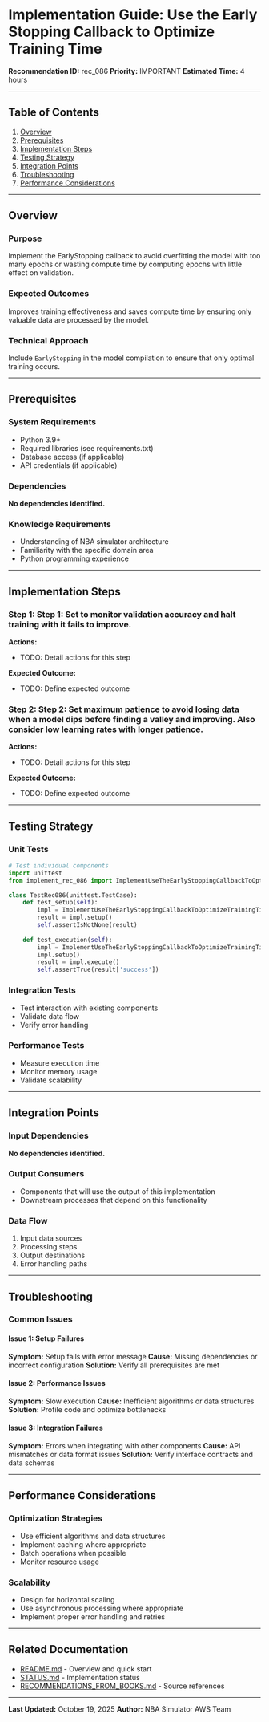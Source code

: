 # Implementation Guide: Use the Early Stopping Callback to Optimize Training Time

**Recommendation ID:** rec_086
**Priority:** IMPORTANT
**Estimated Time:** 4 hours

---

## Table of Contents

1. [Overview](#overview)
2. [Prerequisites](#prerequisites)
3. [Implementation Steps](#implementation-steps)
4. [Testing Strategy](#testing-strategy)
5. [Integration Points](#integration-points)
6. [Troubleshooting](#troubleshooting)
7. [Performance Considerations](#performance-considerations)

---

## Overview

### Purpose

Implement the EarlyStopping callback to avoid overfitting the model with too many epochs or wasting compute time by computing epochs with little effect on validation.

### Expected Outcomes

Improves training effectiveness and saves compute time by ensuring only valuable data are processed by the model.

### Technical Approach

Include `EarlyStopping` in the model compilation to ensure that only optimal training occurs.

---

## Prerequisites

### System Requirements

- Python 3.9+
- Required libraries (see requirements.txt)
- Database access (if applicable)
- API credentials (if applicable)

### Dependencies

**No dependencies identified.**

### Knowledge Requirements

- Understanding of NBA simulator architecture
- Familiarity with the specific domain area
- Python programming experience

---

## Implementation Steps

### Step 1: Step 1: Set to monitor validation accuracy and halt training with it fails to improve.

**Actions:**
- TODO: Detail actions for this step

**Expected Outcome:**
- TODO: Define expected outcome

### Step 2: Step 2: Set maximum patience to avoid losing data when a model dips before finding a valley and improving. Also consider low learning rates with longer patience.

**Actions:**
- TODO: Detail actions for this step

**Expected Outcome:**
- TODO: Define expected outcome



---

## Testing Strategy

### Unit Tests

```python
# Test individual components
import unittest
from implement_rec_086 import ImplementUseTheEarlyStoppingCallbackToOptimizeTrainingTime

class TestRec086(unittest.TestCase):
    def test_setup(self):
        impl = ImplementUseTheEarlyStoppingCallbackToOptimizeTrainingTime()
        result = impl.setup()
        self.assertIsNotNone(result)
    
    def test_execution(self):
        impl = ImplementUseTheEarlyStoppingCallbackToOptimizeTrainingTime()
        impl.setup()
        result = impl.execute()
        self.assertTrue(result['success'])
```

### Integration Tests

- Test interaction with existing components
- Validate data flow
- Verify error handling

### Performance Tests

- Measure execution time
- Monitor memory usage
- Validate scalability

---

## Integration Points

### Input Dependencies

**No dependencies identified.**

### Output Consumers

- Components that will use the output of this implementation
- Downstream processes that depend on this functionality

### Data Flow

1. Input data sources
2. Processing steps
3. Output destinations
4. Error handling paths

---

## Troubleshooting

### Common Issues

#### Issue 1: Setup Failures

**Symptom:** Setup fails with error message
**Cause:** Missing dependencies or incorrect configuration
**Solution:** Verify all prerequisites are met

#### Issue 2: Performance Issues

**Symptom:** Slow execution
**Cause:** Inefficient algorithms or data structures
**Solution:** Profile code and optimize bottlenecks

#### Issue 3: Integration Failures

**Symptom:** Errors when integrating with other components
**Cause:** API mismatches or data format issues
**Solution:** Verify interface contracts and data schemas

---

## Performance Considerations

### Optimization Strategies

- Use efficient algorithms and data structures
- Implement caching where appropriate
- Batch operations when possible
- Monitor resource usage

### Scalability

- Design for horizontal scaling
- Use asynchronous processing where appropriate
- Implement proper error handling and retries

---

## Related Documentation

- [README.md](README.md) - Overview and quick start
- [STATUS.md](STATUS.md) - Implementation status
- [RECOMMENDATIONS_FROM_BOOKS.md](RECOMMENDATIONS_FROM_BOOKS.md) - Source references

---

**Last Updated:** October 19, 2025
**Author:** NBA Simulator AWS Team
